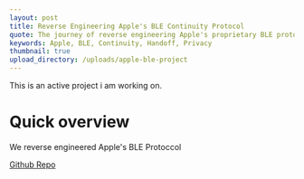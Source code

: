 ```yaml
---
layout: post
title: Reverse Engineering Apple's BLE Continuity Protocol
quote: The journey of reverse engineering Apple's proprietary BLE protocol.
keywords: Apple, BLE, Continuity, Handoff, Privacy
thumbnail: true
upload_directory: /uploads/apple-ble-project
---
```


This is an active project i am working on.

<!--more-->

# Quick overview
We reverse engineered Apple's BLE Protoccol


[Github Repo](https://github.com/furiousMAC/continuity)

